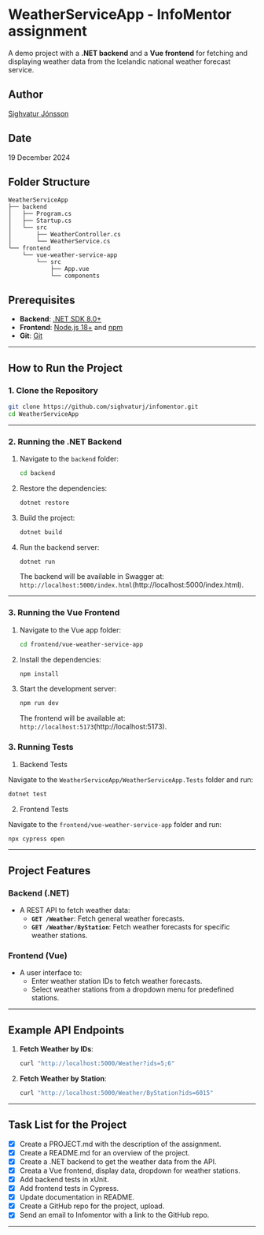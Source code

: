 # WeatherServiceApp - InfoMentor assignment

A demo project with a **.NET backend** and a **Vue frontend** for fetching and displaying weather data from the Icelandic national weather forecast service.

## Author

[Sighvatur Jónsson](https://github.com/sighvaturj/infomentor)

## Date

19 December 2024

## Folder Structure

```
WeatherServiceApp
├── backend
│   ├── Program.cs
│   ├── Startup.cs
│   └── src
│       ├── WeatherController.cs
│       └── WeatherService.cs
└── frontend
    └── vue-weather-service-app
        └── src
            ├── App.vue
            └── components
```

## Prerequisites

- **Backend**: [.NET SDK 8.0+](https://dotnet.microsoft.com/download)
- **Frontend**: [Node.js 18+](https://nodejs.org) and [npm](https://www.npmjs.com/)
- **Git**: [Git](https://git-scm.com/)

---

## How to Run the Project

### 1. Clone the Repository

```bash
git clone https://github.com/sighvaturj/infomentor.git
cd WeatherServiceApp
```

---

### 2. Running the .NET Backend

1. Navigate to the `backend` folder:

   ```bash
   cd backend
   ```

2. Restore the dependencies:

   ```bash
   dotnet restore
   ```

3. Build the project:

   ```bash
   dotnet build
   ```

4. Run the backend server:
   ```bash
   dotnet run
   ```
   The backend will be available in Swagger at: `http://localhost:5000/index.html`(http://localhost:5000/index.html).

---

### 3. Running the Vue Frontend

1. Navigate to the Vue app folder:

   ```bash
   cd frontend/vue-weather-service-app
   ```

2. Install the dependencies:

   ```bash
   npm install
   ```

3. Start the development server:
   ```bash
   npm run dev
   ```
   The frontend will be available at: `http://localhost:5173`(http://localhost:5173).

### 3. Running Tests

1. Backend Tests

Navigate to the `WeatherServiceApp/WeatherServiceApp.Tests` folder and run:

```bash
dotnet test
```

2. Frontend Tests

Navigate to the `frontend/vue-weather-service-app` folder and run:

```bash
npx cypress open
```

---

## Project Features

### Backend (.NET)

- A REST API to fetch weather data:
  - **`GET /Weather`**: Fetch general weather forecasts.
  - **`GET /Weather/ByStation`**: Fetch weather forecasts for specific weather stations.

### Frontend (Vue)

- A user interface to:
  - Enter weather station IDs to fetch weather forecasts.
  - Select weather stations from a dropdown menu for predefined stations.

---

## Example API Endpoints

1. **Fetch Weather by IDs**:

   ```bash
   curl "http://localhost:5000/Weather?ids=5;6"
   ```

2. **Fetch Weather by Station**:
   ```bash
   curl "http://localhost:5000/Weather/ByStation?ids=6015"
   ```

---

## Task List for the Project

- [x] Create a PROJECT.md with the description of the assignment.
- [x] Create a README.md for an overview of the project.
- [x] Create a .NET backend to get the weather data from the API.
- [x] Creata a Vue frontend, display data, dropdown for weather stations.
- [x] Add backend tests in xUnit.
- [x] Add frontend tests in Cypress.
- [x] Update documentation in README.
- [x] Create a GitHub repo for the project, upload.
- [x] Send an email to Infomentor with a link to the GitHub repo.

---
